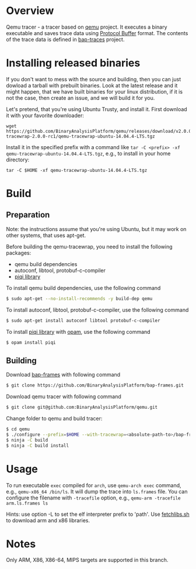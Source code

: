 # Overview

Qemu tracer - a tracer based on [qemu](https://github.com/qemu/qemu)
project. It executes a binary executable and saves trace data using
[Protocol Buffer](https://developers.google.com/protocol-buffers/)
format. The contents of the trace data is defined in
[bap-traces](https://github.com/BinaryAnalysisPlatform/bap-traces)
project.

# Installing released binaries

If you don't want to mess with the source and building, then you can just
dowload a tarball with prebuilt binaries. Look at the latest release and
it might happen, that we have built binaries for your linux distribution,
if it is not the case, then create an issue, and we will build it for you.

Let's pretend, that you're using Ubuntu Trusty, and install it. First
download it with your favorite downloader:

```
wget https://github.com/BinaryAnalysisPlatform/qemu/releases/download/v2.0.0-tracewrap-2.0.0-rc1/qemu-tracewrap-ubuntu-14.04.4-LTS.tgz
```

Install it in the specified prefix with a command like `tar -C <prefix> -xf qemu-tracewrap-ubuntu-14.04.4-LTS.tgz`, e.g.,
to install in your home directory:
```
tar -C $HOME -xf qemu-tracewrap-ubuntu-14.04.4-LTS.tgz
```



# Build

## Preparation

Note: the instructions assume that you're using Ubuntu, but it
may work on other systems, that uses apt-get.

Before building the qemu-tracewrap, you need to install the following packages:
   * qemu build dependencies
   * autoconf, libtool, protobuf-c-compiler
   * [piqi library](http://piqi.org/doc/ocaml)

To install qemu build dependencies, use the following command

```bash
$ sudo apt-get --no-install-recommends -y build-dep qemu
```

To install autoconf, libtool, protobuf-c-compiler, use the
following command

```bash
$ sudo apt-get install autoconf libtool protobuf-c-compiler
```

To install [piqi library](http://piqi.org/doc/ocaml) with
[opam](https://opam.ocaml.org/doc/Install.html), use the following command
```bash
$ opam install piqi
```

## Building

Download [bap-frames](https://github.com/BinaryAnalysisPlatform/bap-frames) with
following command

```bash
$ git clone https://github.com/BinaryAnalysisPlatform/bap-frames.git
```

Download qemu tracer with following command

```bash
$ git clone git@github.com:BinaryAnalysisPlatform/qemu.git
```

Change folder to qemu and build tracer:
```bash
$ cd qemu
$ ./configure --prefix=$HOME --with-tracewrap=<absolute-path-to>/bap-frames --target-list=<ARCH>-linux-user
$ ninja -C build
$ ninja -C build install
```

# Usage

To run executable `exec` compiled for `arch`, use `qemu-arch exec` command, e.g.,
`qemu-x86_64 /bin/ls`. It will dump the trace into `ls.frames` file. You can configure
the filename with `-tracefile` option, e.g., `qemu-arm -tracefile arm.ls.frames ls`


Hints: use option -L to set the elf interpreter prefix to 'path'. Use
[fetchlibs.sh](https://raw.githubusercontent.com/BinaryAnalysisPlatform/bap-frames/master/test/fetchlibs.sh)
to download arm and x86 libraries.

# Notes
  Only ARM, X86, X86-64, MIPS targets are supported in this branch.
